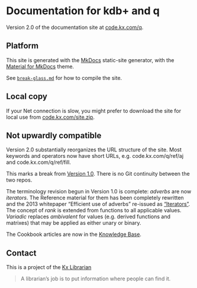 Documentation for kdb+ and q
============================



Version 2.0 of the documentation site at [code.kx.com/q](https://code.kx.com/q).



Platform
--------

This site is generated with the [MkDocs](https://mkdocs.org/) static-site generator, with the [Material for MkDocs](https://squidfunk.github.io/mkdocs-material/) theme. 

See [`break-glass.md`](break-glass.md) for how to compile the site. 


Local copy
----------

If your Net connection is slow, you might prefer to download the site for local use from [code.kx.com/site.zip](http://code.kx.com/site.zip). 


Not upwardly compatible
-----------------------

Version 2.0 substantially reorganizes the URL structure of the site. 
Most keywords and operators now have short URLs, e.g. code.kx.com/q/ref/aj and code.kx.com/q/ref/fill. 

This marks a break from [Version 1.0](https://github.com/kxsystems/docs-v1/). 
There is no Git continuity between the two repos. 

The terminology revision begun in Version 1.0 is complete: _adverbs_ are now _iterators_. The Reference material for them has been completely rewritten and the 2013 whitepaper “Efficient use of adverbs” re-issued as [“Iterators”](https://code.kx.com/q/wp/iterators/). The concept of _rank_ is extended from functions to all applicable values. _Variadic_ replaces _ambivalent_ for values (e.g. derived functions and matrixes) that may be applied as either unary or binary. 

The Cookbook articles are now in the [Knowledge Base](https://code.kx.com/q/kb/).



## Contact

This is a project of the [Kx Librarian](mailto:librarian@kx.com)

> A librarian’s job is to put information where people can find it. 

